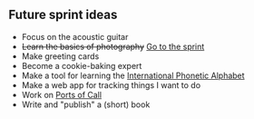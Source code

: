 Future sprint ideas
---

- Focus on the acoustic guitar
- <s>Learn the basics of photography</s> [Go to the sprint](sprints/photography.html)
- Make greeting cards
- Become a cookie-baking expert
- Make a tool for learning the [International Phonetic Alphabet](http://en.wikipedia.org/wiki/International_Phonetic_Alphabet)
- Make a web app for tracking things I want to do
- Work on [Ports of Call](http://ports-of-call.alexburrell.com)
- Write and "publish" a (short) book
